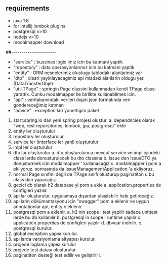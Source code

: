 ## requirements
- java 1.8
- for intellij lombok plugins
- postgresql v>10
- nodejs v>10
- modalmapper download


##----------------------
- "service"            : bussines logic imiz icin bu katmani yaptik
- "repostory"          : data operasyonlarımız icin bu katmani yaptik
- "entity"             : ORM nesnelerimiz olustugu tablodaki alanlarimiz var
- "dto"                : disari yayinlayacagimiz api mizdaki alanlarin oldugu yer. (DataTransferObje)
- "util.TPage"         : springin Page classini kullanmadan kendi TPage classi yarattik. Cunku modalmapper ile birlikte kullanabilmek icin.
- "api"                : veritabanındaki verileri dışarı json formatında veri gondereceğimiz katman
- "advice"             : exception lari yonettigim paket



1. start.spring.io dan yeni spring projesi oluştur.
    a. dependncies olarak "web, rest reporsitories, lombok, jpa, postgresql" ekle
2. entity ler oluşturulur
3. repostory ler oluşturulur
4. service ler (interface ler yani) oluşturulur 
5. impl ler oluşturulur
6. dto lar oluşturulur
    a. dto oluşturulunca mevcut service ve impl içindeki class larda donusturulecek bu dto classına 
    b. Issue den IssueDTO ya donusturmek icin modalmapper ' kullanacağız
    c. modalmapper i pom a ekliyoruz. sonrasında da IssueManagementApplication 'a ekliyoruz.
7. normal Page sınıfını değil de TPage sınıfı oluşturup paginatiton u bu class dan yapacağız.
8. geçici db olarak h2 database yi pom a ekle
    a. application.properties de configleri yazılır.
9. api lar oluşturulur. uygulamaya dışardan ulaşılabilir hale getireceğiz.
10. api larin dökümantasyonu için "swagger" pom a eklenir ve uygun annotationlar api, entity e eklenir.
11. postgresql pom a eklenir.
    a. h2 nin scope i test yapilir sadece unittest lerde bu db kullanılır
    b. postgresql in scope i runtime yapılır
    c. application.properties de configleri yazılır
    d. dbvear indirilir.
    e. postgresql kurulur.
12. global exception yapısı kurulur.
13. api larda versiyonlama altyapısı kurulur.
14. projede loglama yapısı kurulur
15. projede test datası oluşturulur.
16. paginatiton desteği test edilir ve geliştirilir.






